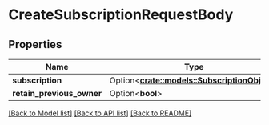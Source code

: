 # CreateSubscriptionRequestBody

## Properties

Name | Type | Description | Notes
------------ | ------------- | ------------- | -------------
**subscription** | Option<[**crate::models::SubscriptionObject**](SubscriptionObject.md)> |  | [optional]
**retain_previous_owner** | Option<**bool**> |  | [optional]

[[Back to Model list]](../README.md#documentation-for-models) [[Back to API list]](../README.md#documentation-for-api-endpoints) [[Back to README]](../README.md)


